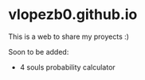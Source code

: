 # vlopezb0.github.io
This is a web to share my proyects :)

Soon to be added:
- 4 souls probability calculator




